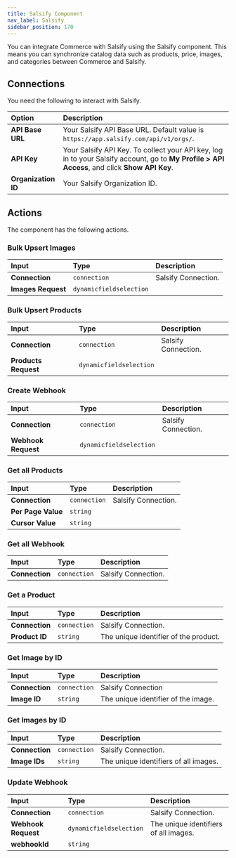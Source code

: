 ```yaml
---
title: Salsify Component
nav_label: Salsify
sidebar_position: 170
---
```


You can integrate Commerce with Salsify using the Salsify component. This means you can synchronize catalog data such as products, price, images, and categories between Commerce and Salsify.

## Connections

You need the following to interact with Salsify.

| Option | Description                            |
|:------------------------------------|:---------------------------------------|
| **API Base URL**                    | Your Salsify API Base URL. Default value is `https://app.salsify.com/api/v1/orgs/`. |
| **API Key**                       | Your Salsify API Key. To collect your API key, log in to your Salsify account, go to **My Profile > API Access**, and click **Show API Key**. |
| **Organization ID**               | Your Salsify Organization ID. |

## Actions

The component has the following actions.

### Bulk Upsert Images

| Input | Type | Description |
|:--- |:--- | :--- | 
| **Connection**  | `connection` | Salsify Connection. | 
| **Images Request** | `dynamicfieldselection` | |

### Bulk Upsert Products

| Input | Type | Description |
|:--- |:--- | :--- | 
| **Connection** | `connection` | Salsify Connection. | 
| **Products Request** | `dynamicfieldselection` | |

### Create Webhook

| Input | Type | Description |
|:--- |:--- | :--- | 
| **Connection** | `connection` | Salsify Connection. | 
| **Webhook Request** | `dynamicfieldselection` | | 

### Get all Products

| Input | Type | Description |
|:--- |:--- | :--- | 
| **Connection** | `connection` | Salsify Connection. | 
| **Per Page Value** | `string` | | 
|  **Cursor Value** | `string` | | 

### Get all Webhook

| Input | Type | Description |
|:--- |:--- | :--- | 
| **Connection** | `connection` | Salsify Connection. | 

### Get a Product

| Input | Type | Description |
|:--- |:--- | :--- | 
| **Connection** | `connection` | Salsify Connection. | 
| **Product ID** | `string` | The unique identifier of the product. | 

### Get Image by ID

| Input | Type | Description |
|:--- |:--- | :--- | 
| **Connection** | `connection` | Salsify Connection | 
| **Image ID** | `string` | The unique identifier of the image. | 


### Get Images by ID

| Input | Type | Description |
|:--- |:--- | :--- | 
| **Connection** | `connection` | Salsify Connection. |
| **Image IDs** | `string` | The unique identifiers of all images. | 

### Update Webhook

| Input | Type | Description |
|:--- |:--- | :--- | 
| **Connection** | `connection` | Salsify Connection. | 
| **Webhook Request** | `dynamicfieldselection` | The unique identifiers of all images. | 
| **webhookId** | `string` | | 









